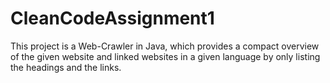# CleanCodeAssignment1
This project is a Web-Crawler in Java, which provides a compact overview of the given website and linked websites in a given language by only listing the headings and the links.
